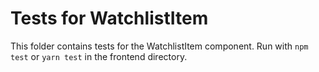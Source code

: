 # Tests for WatchlistItem
This folder contains tests for the WatchlistItem component. Run with `npm test` or `yarn test` in the frontend directory.
